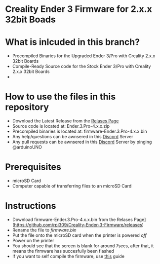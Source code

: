 # Creality Ender 3 Firmware for 2.x.x 32bit Boads

# What is inlcuded in this branch?
* Precompiled Binaries for the Upgraded Ender 3/Pro with Creality 2.x.x 32bit Boards
* Compile-Ready Source code for the Stock Ender 3/Pro with Creality 2.x.x 32bit Boards
* 
# How to use the files in this repository
* Download the Latest Release from the [Relases Page](https://github.com/rpi309/Creality-Ender-3-Firmware/releases) 
* Source code is located at: Ender.3.Pro-4.x.x.zip
* Precompiled binaries is located at: firmware-Ender.3.Pro-4.x.x.bin
* Any help/questions can be awnsered in this [Discord](https://discord.com/invite/2gThVRR) Server
* Any pull requests can be awnsered in this [Discord](https://discord.com/invite/2gThVRR) Server by pinging @arduinoUNO

# Prerequisites
* microSD Card
* Computer capable of transferring files to an microSD Card


# Instructions
* Download firmware-Ender.3.Pro-4.x.x.bin from the Relases Page](https://github.com/rpi309/Creality-Ender-3-Firmware/releases) 
* Rename the file to _firmware.bin_
* Put the file onto the microSD card when the printer is powered _off_
* Power on the printer
* You should see that the screen is blank for around 7secs, after that, it means the firmware has succesfully been flashed
* If you want to self compile the firmware, use [this](https://www.youtube.com/watch?v=eq_ygvHF29I&t=0s) guide

